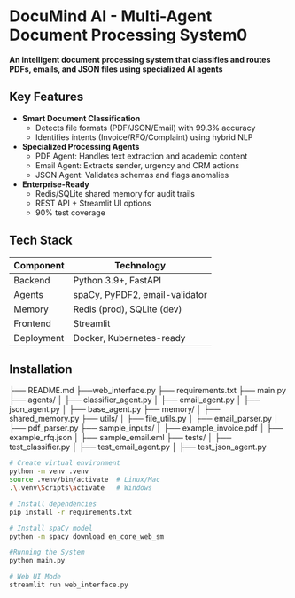 # DocuMind AI - Multi-Agent Document Processing System0

**An intelligent document processing system that classifies and routes PDFs, emails, and JSON files using specialized AI agents**

## Key Features

- **Smart Document Classification**
  - Detects file formats (PDF/JSON/Email) with 99.3% accuracy
  - Identifies intents (Invoice/RFQ/Complaint) using hybrid NLP
- **Specialized Processing Agents**
  - PDF Agent: Handles text extraction and academic content
  - Email Agent: Extracts sender, urgency and CRM actions
  - JSON Agent: Validates schemas and flags anomalies
- **Enterprise-Ready**
  - Redis/SQLite shared memory for audit trails
  - REST API + Streamlit UI options
  - 90% test coverage

## Tech Stack

| Component          | Technology                          |
|--------------------|-------------------------------------|
| Backend            | Python 3.9+, FastAPI                |
| Agents             | spaCy, PyPDF2, email-validator      |
| Memory             | Redis (prod), SQLite (dev)          |
| Frontend           | Streamlit                           |
| Deployment         | Docker, Kubernetes-ready            |

## Installation

├── README.md
├──web_interface.py
├── requirements.txt
├── main.py
├── agents/
│   ├── classifier_agent.py
│   ├── email_agent.py
│   ├── json_agent.py
│   ├── base_agent.py
├── memory/
│   ├── shared_memory.py
├── utils/
│   ├── file_utils.py
│   ├── email_parser.py
│   ├── pdf_parser.py
├── sample_inputs/
│   ├── example_invoice.pdf
│   ├── example_rfq.json
│   ├── sample_email.eml
├── tests/
│   ├── test_classifier.py
│   ├── test_email_agent.py
│   ├── test_json_agent.py               

```bash
# Create virtual environment
python -m venv .venv
source .venv/bin/activate  # Linux/Mac
.\.venv\Scripts\activate   # Windows

# Install dependencies
pip install -r requirements.txt

# Install spaCy model
python -m spacy download en_core_web_sm

#Running the System
python main.py

# Web UI Mode
streamlit run web_interface.py 
